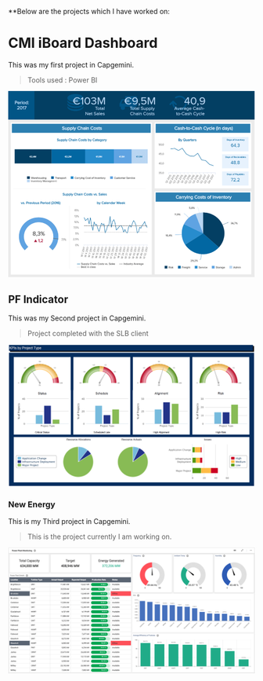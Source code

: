 **Below are the projects which I have worked on:

# CMI iBoard Dashboard

This was my first project in Capgemini.
> Tools used : Power BI

<center><img src="assets/img/CMI.png "/></center>

## PF Indicator

This was my Second project in Capgemini.
> Project completed with the SLB client

<center><img src="assets/img/PF Indicator.webp"/></center>

### New Energy

This is my Third project in Capgemini.
> This is the project currently I am working on.

<center><img src="assets/img/New energy.png"/></center>

